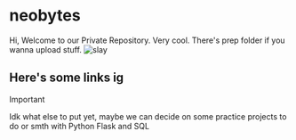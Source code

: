 # neobytes
Hi, Welcome to our Private Repository. Very cool.
There's prep folder if you wanna upload stuff.
<picture>
 <img alt="slay" src="https://github.com/qiaodotzip/neobytes/assets/139465626/62139800-2fcb-4cb7-9766-644650627448">
</picture>

## Here's some links ig

> [!IMPORTANT]
> Idk what else to put yet, maybe we can decide on some practice projects to do or smth with Python Flask and SQL
